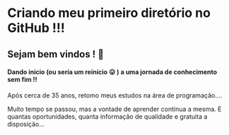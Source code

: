 # Criando meu primeiro diretório no GitHub !!! #

## Sejam bem vindos ! :call_me_hand: ##

#### Dando início (ou seria um reinício :stuck_out_tongue: ) a uma jornada de conhecimento sem fim !! ####

Após cerca de 35 anos, retomo meus estudos na área de programação....

Muito tempo se passou, mas a vontade de aprender continua a mesma. E quantas oportunidades, quanta informação de qualidade e gratuita a disposição...
